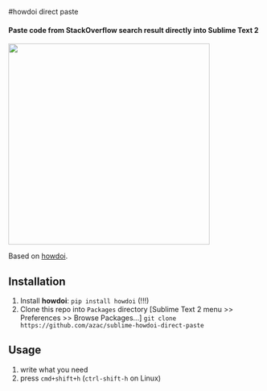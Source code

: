 #howdoi direct paste

#### Paste code from StackOverflow search result directly into Sublime Text 2


<img src="http://azac.pl/out.gif" width="400"/>

Based on [howdoi](https://github.com/gleitz/howdoi).

## Installation

1. Install **howdoi**: `pip install howdoi` (!!!)
2. Clone this repo into `Packages` directory [Sublime Text 2 menu >> Preferences >> Browse Packages...]
```git clone https://github.com/azac/sublime-howdoi-direct-paste```

## Usage

1. write what you need
2. press `cmd+shift+h` (`ctrl-shift-h` on Linux) 

